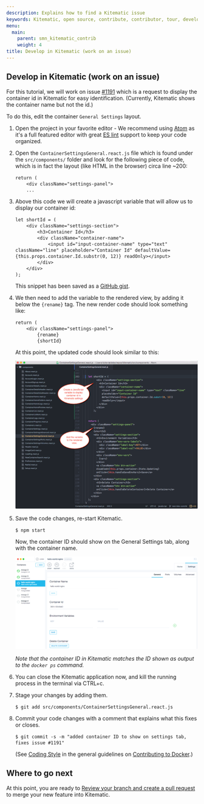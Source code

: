 ```yaml
---
description: Explains how to find a Kitematic issue
keywords: Kitematic, open source, contribute, contributor, tour, development
menu:
  main:
    parent: smn_kitematic_contrib
    weight: 4
title: Develop in Kitematic (work on an issue)
---
```


## Develop in Kitematic (work on an issue)

For this tutorial, we will work on issue <a href="https://github.com/docker/kitematic/issues/1191" target="_blank"> #1191</a> which is a request to display the container id in Kitematic for easy identification. (Currently, Kitematic shows the container name but not the id.)

To do this, edit the container `General Settings` layout.

1.  Open the project in your favorite editor - We recommend using <a href="https://atom.io/" target="_blank"> Atom</a> as it's a full featured editor with great <a href="http://eslint.org/" target="_blank"> ES lint</a> support to keep your code organized.

2.  Open the `ContainerSettingsGeneral.react.js` file which is found under the `src/components/` folder and look for the following piece of code, which is in fact the layout (like HTML in the browser) circa line ~200:

    ```
    return (
        <div className="settings-panel">
        ...
    ```
    

3.  Above this code we will create a javascript variable that will allow us to display  our container id:

    ```
    let shortId = (
        <div className="settings-section">
            <h3>Container Id</h3>
            <div className="container-name">
                <input id="input-container-name" type="text" className="line" placeholder="Container Id" defaultValue={this.props.container.Id.substr(0, 12)} readOnly></input>
            </div>
        </div>
    );
    ```

    This snippet has been saved as a <a href="https://gist.github.com/FrenchBen/0f514e7b3c584e8d46b5" target="_blank">GitHub gist</a>.

4.  We then need to add the variable to the rendered view, by adding it below the `{rename}` tag. The new render code should look something like:

    ```
    return (
        <div className="settings-panel">
            {rename}
            {shortId}
    ```
  
    At this point, the updated code should look similar to this:

    ![Javascript to display container id in kitematic](images/settings-code-example.png)

5.  Save the code changes, re-start Kitematic.

    ```
    $ npm start
    ```

    Now, the container ID should show on the General Settings tab, along with the container name.

    ![Container ID](images/kitematic_gui_container_id.png)

    *Note that the container ID in Kitematic matches the ID shown as output to the `docker ps` command.*

6.  You can close the Kitematic application now, and kill the running process in the terminal via CTRL+c.

7.  Stage your changes by adding them.

    ```
    $ git add src/components/ContainerSettingsGeneral.react.js
    ```

8.  Commit your code changes with a comment that explains what this fixes or closes.

    ```
    $ git commit -s -m "added container ID to show on settings tab, fixes issue #1191"
    ```

    (See <a href="https://github.com/docker/docker/blob/master/CONTRIBUTING.md#coding-style" target="_blank">Coding Style</a> in the general guidelines on <a href="https://github.com/docker/docker/blob/master/CONTRIBUTING.md" target="_blank">Contributing to Docker</a>.)

## Where to go next

At this point, you are ready to [Review your branch and create a pull request](create_pr.md) to merge your new feature into Kitematic.